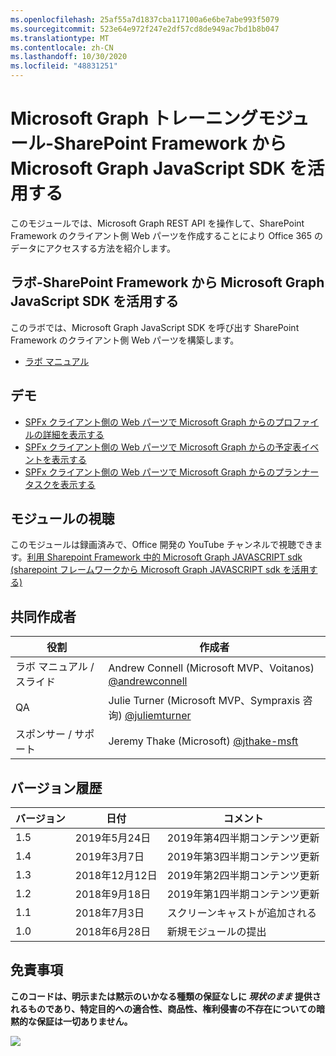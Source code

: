 ```yaml
---
ms.openlocfilehash: 25af55a7d1837cba117100a6e6be7abe993f5079
ms.sourcegitcommit: 523e64e972f247e2df57cd8de949ac7bd1b8b047
ms.translationtype: MT
ms.contentlocale: zh-CN
ms.lasthandoff: 10/30/2020
ms.locfileid: "48831251"
---
```

# <a name="microsoft-graph-----sharepoint-framework--microsoft-graph-javascript-sdk-"></a>Microsoft Graph トレーニングモジュール-SharePoint Framework から Microsoft Graph JavaScript SDK を活用する

このモジュールでは、Microsoft Graph REST API を操作して、SharePoint Framework のクライアント側 Web パーツを作成することにより Office 365 のデータにアクセスする方法を紹介します。

## <a name="---sharepoint-framework--microsoft-graph-javascript-sdk-"></a>ラボ-SharePoint Framework から Microsoft Graph JavaScript SDK を活用する

このラボでは、Microsoft Graph JavaScript SDK を呼び出す SharePoint Framework のクライアント側 Web パーツを構築します。

- [ラボ マニュアル](./Lab.md)

## <a name=""></a>デモ

- [SPFx クライアント側の Web パーツで Microsoft Graph からのプロファイルの詳細を表示する](./Demos/01-personal-info)
- [SPFx クライアント側の Web パーツで Microsoft Graph からの予定表イベントを表示する](./Demos/02-events)
- [SPFx クライアント側の Web パーツで Microsoft Graph からのプランナータスクを表示する](./Demos/03-tasks)

## <a name=""></a>モジュールの視聴

このモジュールは録画済みで、Office 開発の YouTube チャンネルで視聴できます。[利用 Sharepoint Framework 中的 Microsoft Graph JAVASCRIPT sdk (sharepoint フレームワークから Microsoft Graph JAVASCRIPT sdk を活用する) ](https://www.youtube.com/watch?v=U1JrBwP3vc8)

## <a name=""></a>共同作成者

| 役割 | 作成者 |
| -------------------- | --------------------------------------------------------------------------------------------- |
| ラボ マニュアル / スライド | Andrew Connell (Microsoft MVP、Voitanos) [@andrewconnell](//github.com/andrewconnell) |
| QA | Julie Turner (Microsoft MVP、Sympraxis 咨询) [@juliemturner](//github.com/juliemturner) |
| スポンサー / サポート | Jeremy Thake (Microsoft) [@jthake-msft](//github.com/jthake-msft) |

## <a name=""></a>バージョン履歴

| バージョン | 日付 | コメント |
| ------- | ------------------ | ---------------------- |
| 1.5 | 2019年5月24日 | 2019年第4四半期コンテンツ更新 |
| 1.4 | 2019年3月7日 | 2019年第3四半期コンテンツ更新 |
| 1.3 | 2018年12月12日 | 2019年第2四半期コンテンツ更新 |
| 1.2 | 2018年9月18日 | 2019年第1四半期コンテンツ更新 |
| 1.1 | 2018年7月3日 | スクリーンキャストが追加される |
| 1.0 | 2018年6月28日 | 新規モジュールの提出 |

## <a name=""></a>免責事項

**このコードは、明示または黙示のいかなる種類の保証なしに _現状のまま_ 提供されるものであり、特定目的への適合性、商品性、権利侵害の不存在についての暗黙的な保証は一切ありません。**

<img src="https://telemetry.sharepointpnp.com/msgraph-training-spfx" />
